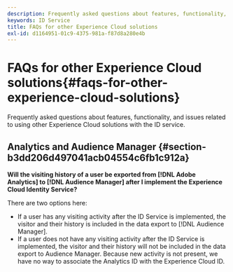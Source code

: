 ```yaml
---
description: Frequently asked questions about features, functionality, and issues related to using other Experience Cloud solutions with the ID service.
keywords: ID Service
title: FAQs for other Experience Cloud solutions
exl-id: d1164951-01c9-4375-981a-f87d8a280e4b
---
```

# FAQs for other Experience Cloud solutions{#faqs-for-other-experience-cloud-solutions}

Frequently asked questions about features, functionality, and issues related to using other Experience Cloud solutions with the ID service.

## Analytics and Audience Manager {#section-b3dd206d497041acb04554c6fb1c912a}

**Will the visiting history of a user be exported from [!DNL Adobe Analytics] to [!DNL Audience Manager] after I implement the Experience Cloud Identity Service?**

There are two options here:

* If a user has any visiting activity after the ID Service is implemented, the visitor and their history is included in the data export to [!DNL Audience Manager]. 
* If a user does not have any visiting activity after the ID Service is implemented, the visitor and their history will not be included in the data export to Audience Manager. Because new activity is not present, we have no way to associate the Analytics ID with the Experience Cloud ID.

